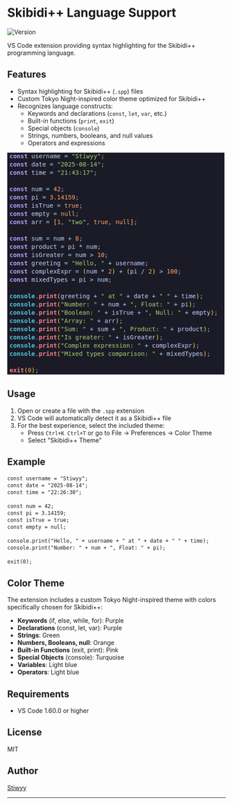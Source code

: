 # Skibidi++ Language Support

![Version](https://img.shields.io/badge/version-0.0.1-blue)

VS Code extension providing syntax highlighting for the Skibidi++ programming language.

## Features

-   Syntax highlighting for Skibidi++ (`.spp`) files
-   Custom Tokyo Night-inspired color theme optimized for Skibidi++
-   Recognizes language constructs:
    -   Keywords and declarations (`const`, `let`, `var`, etc.)
    -   Built-in functions (`print`, `exit`)
    -   Special objects (`console`)
    -   Strings, numbers, booleans, and null values
    -   Operators and expressions

![Syntax Highlighting Example](images/syntax-example.png)

## Usage

1. Open or create a file with the `.spp` extension
2. VS Code will automatically detect it as a Skibidi++ file
3. For the best experience, select the included theme:
    - Press `Ctrl+K Ctrl+T` or go to File → Preferences → Color Theme
    - Select "Skibidi++ Theme"

## Example

```skibidipp
const username = "Stiwyy";
const date = "2025-08-14";
const time = "22:26:30";

const num = 42;
const pi = 3.14159;
const isTrue = true;
const empty = null;

console.print("Hello, " + username + " at " + date + " " + time);
console.print("Number: " + num + ", Float: " + pi);

exit(0);
```

## Color Theme

The extension includes a custom Tokyo Night-inspired theme with colors specifically chosen for Skibidi++:

-   **Keywords** (if, else, while, for): Purple
-   **Declarations** (const, let, var): Purple
-   **Strings**: Green
-   **Numbers, Booleans, null**: Orange
-   **Built-in Functions** (exit, print): Pink
-   **Special Objects** (console): Turquoise
-   **Variables**: Light blue
-   **Operators**: Light blue

## Requirements

-   VS Code 1.60.0 or higher

## License

MIT

## Author

[Stiwyy](https://github.com/Stiwyy)

---
